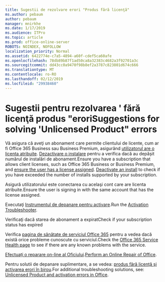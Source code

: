 ```yaml
---
title: Sugestii de rezolvare erori "Produs fără licenţă"
ms.author: pebaum
author: pebaum
manager: mnirkhe
ms.date: 1/17/2019
ms.audience: ITPro
ms.topic: article
ms.prod: office-online-server
ROBOTS: NOINDEX, NOFOLLOW
localization_priority: Normal
ms.assetid: 6422774e-c7a5-4894-a60f-cdef5ca60afe
ms.openlocfilehash: 78db89b87f1ad50ca8a32383c4682a3f92701a3c
ms.sourcegitcommit: dd43cc0a9470f98b8ef2a3787c823801d674c666
ms.translationtype: MT
ms.contentlocale: ro-RO
ms.lasthandoff: 02/12/2019
ms.locfileid: "29938460"
---
```

# <a name="suggestions-for-solving-unlicensed-product-errors"></a><span data-ttu-id="3fec7-102">Sugestii pentru rezolvarea ' fără licenţă produs "erori</span><span class="sxs-lookup"><span data-stu-id="3fec7-102">Suggestions for solving 'Unlicensed Product" errors</span></span>



<span data-ttu-id="3fec7-p101">Vă asigura că aveţi un abonament care permite clientului de licente, cum ar fi Office 365 Business sau Business Premium, asigurând [utilizatorul are o licenta atribuite](https://support.office.com/article/997596B5-4173-4627-B915-36ABAC6786DC?wt.mc_id=Alchemy_ClientDIA). [Dezactivare o instalare](https://support.office.com/article/9b497c85-d0a4-4735-80fa-d3565bc05bd1?wt.mc_id=Alchemy_ClientDIA) pentru a verifica dacă au depășit numărul de instalări de abonament.</span><span class="sxs-lookup"><span data-stu-id="3fec7-p101">Ensure you have a subscription that allows client licenses, such as Office 365 Business or Business Premium, and [ensure the user has a license assigned](https://support.office.com/article/997596B5-4173-4627-B915-36ABAC6786DC?wt.mc_id=Alchemy_ClientDIA). [Deactivate an install](https://support.office.com/article/9b497c85-d0a4-4735-80fa-d3565bc05bd1?wt.mc_id=Alchemy_ClientDIA) to check if you have exceeded the number of installs supported by your subscription.</span></span> 
  
<span data-ttu-id="3fec7-105">Asigură utilizatorului este conectarea cu acelaşi cont care are licenta atribuite.</span><span class="sxs-lookup"><span data-stu-id="3fec7-105">Ensure the user is signing in with the same account that has the license assigned.</span></span>
  
<span data-ttu-id="3fec7-106">Executaţi [Instrumentul de depanare pentru activare](https://aka.ms/SARA-OfficeActivation-Alchemy).</span><span class="sxs-lookup"><span data-stu-id="3fec7-106">Run the [Activation Troubleshooter](https://aka.ms/SARA-OfficeActivation-Alchemy).</span></span>
  
<span data-ttu-id="3fec7-107">Verificaţi dacă starea de abonament a expirat</span><span class="sxs-lookup"><span data-stu-id="3fec7-107">Check if your subscription status has expired</span></span>
  
<span data-ttu-id="3fec7-108">Verifica [pagina de sănătate de serviciul Office 365](https://docs.microsoft.com/office365/enterprise/view-service-health) pentru a vedea dacă există orice probleme cunoscute cu serviciul.</span><span class="sxs-lookup"><span data-stu-id="3fec7-108">Check the [Office 365 Service Health page](https://docs.microsoft.com/office365/enterprise/view-service-health) to see if there are any known problems with the service.</span></span> 
  
<span data-ttu-id="3fec7-109">[Efectuați o reparare on-line al Oficiului](https://support.office.com/Article/7821d4b6-7c1d-4205-aa0e-a6b40c5bb88b?wt.mc_id=Alchemy_ClientDIA).</span><span class="sxs-lookup"><span data-stu-id="3fec7-109">[Perform an Online Repair of Office](https://support.office.com/Article/7821d4b6-7c1d-4205-aa0e-a6b40c5bb88b?wt.mc_id=Alchemy_ClientDIA).</span></span>
  
<span data-ttu-id="3fec7-110">Pentru solutii de depanare suplimentare, a se vedea: [produs fără licenţă şi activarea erori în birou](https://support.office.com/Article/0d23d3c0-c19c-4b2f-9845-5344fedc4380?wt.mc_id=Alchemy_ClientDIA).</span><span class="sxs-lookup"><span data-stu-id="3fec7-110">For additional troubleshooting solutions, see: [Unlicensed Product and activation errors in Office](https://support.office.com/Article/0d23d3c0-c19c-4b2f-9845-5344fedc4380?wt.mc_id=Alchemy_ClientDIA).</span></span>
  

